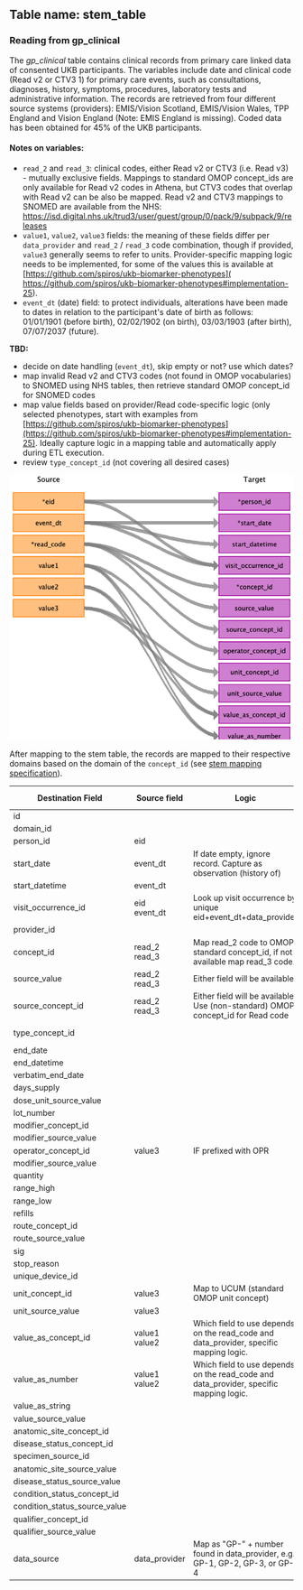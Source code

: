 ## Table name: stem_table

### Reading from gp_clinical

The _gp_clinical_ table contains clinical records from primary care linked data of consented UKB participants.
The variables include date and clinical code (Read v2 or CTV3 1) for primary care events, 
such as consultations, diagnoses, history, symptoms, procedures, laboratory tests and administrative information.
The records are retrieved from four different source systems (providers): EMIS/Vision Scotland, EMIS/Vision Wales, 
TPP England and Vision England (Note: EMIS England is missing).
Coded data has been obtained for 45% of the UKB participants.

#### Notes on variables:
- `read_2` and `read_3`: clinical codes, either Read v2 or CTV3 (i.e. Read v3) - mutually exclusive fields. 
Mappings to standard OMOP concept_ids are only available for Read v2 codes in Athena,
but CTV3 codes that overlap with Read v2 can be also be mapped.
Read v2 and CTV3 mappings to SNOMED are available from the NHS: 
https://isd.digital.nhs.uk/trud3/user/guest/group/0/pack/9/subpack/9/releases
- `value1`, `value2`, `value3` fields: the meaning of these fields differ per `data_provider` and `read_2` / `read_3` code combination, 
though if provided, `value3` generally seems to refer to units. 
Provider-specific mapping logic needs to be implemented, 
for some of the values this is available at [https://github.com/spiros/ukb-biomarker-phenotypes](
https://github.com/spiros/ukb-biomarker-phenotypes#implementation-25).
- `event_dt` (date) field: to protect individuals, alterations have been made to dates in relation to the participant's
 date of birth as follows: 01/01/1901 (before birth), 02/02/1902 (on birth), 03/03/1903 (after birth), 07/07/2037 (future). 
 
 
**TBD:**
 - decide on date handling (`event_dt`), skip empty or not? use which dates?
 - map invalid Read v2 and CTV3 codes (not found in OMOP vocabularies) to SNOMED using NHS tables, then retrieve standard OMOP concept_id for SNOMED codes
 - map value fields based on provider/Read code-specific logic (only selected phenotypes, 
 start with examples from [https://github.com/spiros/ukb-biomarker-phenotypes](https://github.com/spiros/ukb-biomarker-phenotypes#implementation-25).
 Ideally capture logic in a mapping table and automatically apply during ETL execution.
 - review `type_concept_id` (not covering all desired cases)

![](md_files/image1.png)

After mapping to the stem table, the records are mapped to their respective domains based on the domain of the `concept_id` (see [stem mapping specification](./stem/index.md)).

| Destination Field | Source field | Logic | Comment field |
| --- | --- | --- | --- |
| id |  |  |  |
| domain_id |  |  |  |
| person_id | eid |  |  |
| start_date | event_dt | If date empty, ignore record. Capture as observation (history of) |  |
| start_datetime | event_dt |  |  |
| visit_occurrence_id | eid<br>event_dt | Look up visit occurrence by unique eid+event_dt+data_provider<br> |  |
| provider_id |  |  |  |
| concept_id | read_2<br>read_3 | Map read_2 code to OMOP standard concept_id, if not available map read_3 code. |  |
| source_value | read_2<br>read_3 | Either field will be available  |  |
| source_concept_id | read_2<br>read_3 | Either field will be available. Use (non-standard) OMOP concept_id for Read code |  |
| type_concept_id |  |  | 32817 EHR |
| end_date |  |  |  |
| end_datetime |  |  |  |
| verbatim_end_date |  |  |  |
| days_supply |  |  |  |
| dose_unit_source_value |  |  |  |
| lot_number |  |  |  |
| modifier_concept_id |  |  |  |
| modifier_source_value |  |  |  |
| operator_concept_id | value3 | IF prefixed with OPR |  |
| modifier_source_value |  |  |  |
| quantity |  |  |  |
| range_high |  |  |  |
| range_low |  |  |  |
| refills |  |  |  |
| route_concept_id |  |  |  |
| route_source_value |  |  |  |
| sig |  |  |  |
| stop_reason |  |  |  |
| unique_device_id |  |  |  |
| unit_concept_id | value3 | Map to UCUM (standard OMOP unit concept) |  |
| unit_source_value | value3 |  |  |
| value_as_concept_id | value1<br>value2 | Which field to use depends on the read_code and data_provider, specific mapping logic. |  |
| value_as_number | value1<br>value2 | Which field to use depends on the read_code and data_provider, specific mapping logic. |  |
| value_as_string |  |  |  |
| value_source_value |  |  |  |
| anatomic_site_concept_id |  |  |  |
| disease_status_concept_id |  |  |  |
| specimen_source_id |  |  |  |
| anatomic_site_source_value |  |  |  |
| disease_status_source_value |  |  |  |
| condition_status_concept_id |  |  |  |
| condition_status_source_value |  |  |  |
| qualifier_concept_id |  |  |  |
| qualifier_source_value |  |  |  | 
| data_source | data_provider | Map as "GP-" + number found in data_provider, e.g. GP-1, GP-2, GP-3, or GP-4 |  |
